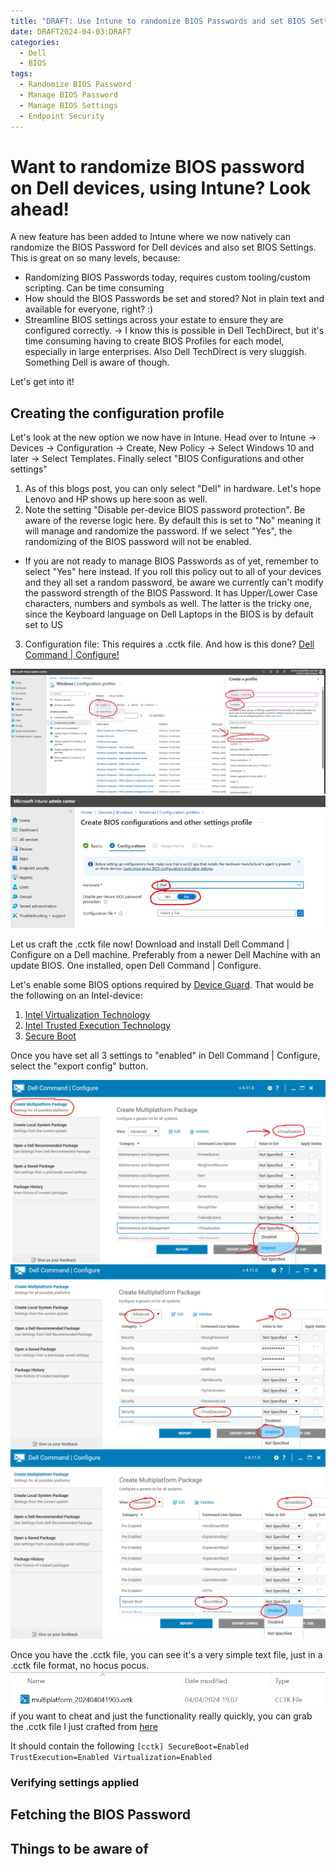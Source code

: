 ```yaml
---
title: "DRAFT: Use Intune to randomize BIOS Passwords and set BIOS Settings on Dell devices"
date: DRAFT2024-04-03:DRAFT
categories:
  - Dell
  - BIOS
tags:
  - Randomize BIOS Password
  - Manage BIOS Password
  - Manage BIOS Settings
  - Endpoint Security
---
```


# Want to randomize BIOS password on Dell devices, using Intune? Look ahead!

A new feature has been added to Intune where we now natively can randomize the BIOS Password for Dell devices and also set BIOS Settings. This is great on so many levels, because:
* Randomizing BIOS Passwords today, requires custom tooling/custom scripting. Can be time consuming
* How should the BIOS Passwords be set and stored? Not in plain text and available for everyone, right? :)
* Streamline BIOS settings across your estate to ensure they are configured correctly.
-> I know this is possible in Dell TechDirect, but it's time consuming having to create BIOS Profiles for each model, especially in large enterprises. Also Dell TechDirect is very sluggish. Something Dell is aware of though.

Let's get into it!

## Creating the configuration profile
Let's look at the new option we now have in Intune. Head over to Intune -> Devices -> Configuration -> Create, New Policy -> Select Windows 10 and later -> Select Templates. Finally select "BIOS Configurations and other settings"

1. As of this blogs post, you can only select "Dell" in hardware. Let's hope Lenovo and HP shows up here soon as well.
2. Note the setting "Disable per-device BIOS password protection". Be aware of the reverse logic here. By default this is set to "No" meaning it will manage and randomize the password. If we select "Yes", the randomizing of the BIOS password will not be enabled.
* If you are not ready to manage BIOS Passwords as of yet, remember to select "Yes" here instead. If you roll this policy out to all of your devices and they all set a random password, be aware we currently can't modify the password strength of the BIOS Password. It has Upper/Lower Case characters, numbers and symbols as well. The latter is the tricky one, since the Keyboard language on Dell Laptops in the BIOS is by default set to US
3. Configuration file: This requires a .cctk file. And how is this done? [Dell Command | Configure!](https://www.dell.com/support/kbdoc/en-us/000178000/dell-command-configure)

![DellBIOS](/assets/images/XXXX-XX-XX-Randomize-BIOSPasswords-Dell/CreateConfigurationProfile-1.png?raw=true "BIOS Configuration Intune")
![DellBIOS](/assets/images/XXXX-XX-XX-Randomize-BIOSPasswords-Dell/CreateConfigurationProfile-2.png?raw=true "BIOS Configuration Intune")


Let us craft the .cctk file now!
Download and install Dell Command | Configure on a Dell machine. Preferably from a newer Dell Machine with an update BIOS. One installed, open Dell Command | Configure. 

Let's enable some BIOS options required by [Device Guard](https://techcommunity.microsoft.com/t5/iis-support-blog/windows-10-device-guard-and-credential-guard-demystified/ba-p/376419). That would be the following on an Intel-device:
1. [Intel Virtualization Technology](https://www.intel.com/content/www/us/en/support/articles/000005486/processors.html)
2. [Intel Trusted Execution Technology](https://www.intel.com/content/www/us/en/support/articles/000025873/processors.html)
3. [Secure Boot](https://learn.microsoft.com/en-us/windows-hardware/design/device-experiences/oem-secure-boot)

Once you have set all 3 settings to "enabled" in Dell Command | Configure, select the "export config" button.

![DellBIOS](/assets/images/XXXX-XX-XX-Randomize-BIOSPasswords-Dell/DellCommandConfigure-1.png?raw=true "Dell Command | Configure")
![DellBIOS](/assets/images/XXXX-XX-XX-Randomize-BIOSPasswords-Dell/DellCommandConfigure-2.png?raw=true "Dell Command | Configure")
![DellBIOS](/assets/images/XXXX-XX-XX-Randomize-BIOSPasswords-Dell/DellCommandConfigure-3.png?raw=true "Dell Command | Configure")

Once you have the .cctk file, you can see it's a very simple text file, just in a .cctk file format, no hocus pocus.
![DellBIOS](/assets/images/XXXX-XX-XX-Randomize-BIOSPasswords-Dell/DellCCTKFile.png?raw=true "Dell Command | Configure")
if you want to cheat and just the functionality really quickly, you can grab the .cctk file I just crafted from <a id="raw-url" href="https://raw.githubusercontent.com/thisisevilevil/evilevil365/master/assets/images/XXXX-XX-XX-Randomize-BIOSPasswords-Dell/multiplatform_202404041905.cctk">here</a>

It should contain the following
`[cctk]
SecureBoot=Enabled
TrustExecution=Enabled
Virtualization=Enabled
`


### Verifying settings applied

## Fetching the BIOS Password

## Things to be aware of